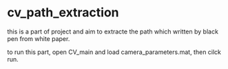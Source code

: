 # cv_path_extraction
 
this is a part of project and aim to extracte the path which written by black pen from white paper.

to run this part, open CV_main and load camera_parameters.mat, then cilck run.
